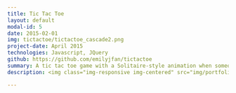 ```yaml
---
title: Tic Tac Toe
layout: default
modal-id: 5
date: 2015-02-01
img: tictactoe/tictactoe_cascade2.png
project-date: April 2015
technologies: Javascript, JQuery
github: https://github.com/emilyjfan/tictactoe
summary: A tic tac toe game with a Solitaire-style animation when someone wins.
description: <img class="img-responsive img-centered" src="img/portfolio/tictactoe/tictactoe_board.png"> <img class="img-responsive img-centered" src="img/portfolio/tictactoe/tictactoe_cascade1.png"> 

---
```

